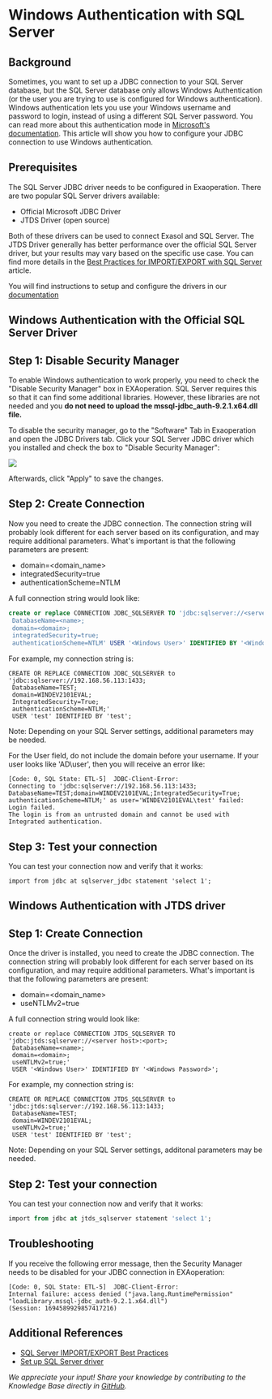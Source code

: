 # Windows Authentication with SQL Server 
## Background

Sometimes, you want to set up a JDBC connection to your SQL Server database, but the SQL Server database only allows Windows Authentication (or the user you are trying to use is configured for Windows authentication). Windows authentication lets you use your Windows username and password to login, instead of using a different SQL Server password. You can read more about this authentication mode in [Microsoft's documentation](https://docs.microsoft.com/en-us/sql/relational-databases/security/choose-an-authentication-mode?view=sql-server-ver15). This article will show you how to configure your JDBC connection to use Windows authentication. 

## Prerequisites

The SQL Server JDBC driver needs to be configured in Exaoperation. There are two popular SQL Server drivers available:

* Official Microsoft JDBC Driver
* JTDS Driver (open source)

Both of these drivers can be used to connect Exasol and SQL Server. The JTDS Driver generally has better performance over the official SQL Server driver, but your results may vary based on the specific use case. You can find more details in the [Best Practices for IMPORT/EXPORT with SQL Server](https://exasol.my.site.com/s/article/Best-Practices-for-IMPORT-EXPORT-with-SQL-Server) article.

You will find instructions to setup and configure the drivers in our [documentation](https://docs.exasol.com/loading_data/connect_databases/sql_server.htm)

## Windows Authentication with the Official SQL Server Driver

## Step 1: Disable Security Manager

To enable Windows authentication to work properly, you need to check the "Disable Security Manager" box in EXAoperation. SQL Server requires this so that it can find some additional libraries. However, these libraries are not needed and you **do not need to upload the mssql-jdbc_auth-9.2.1.x64.dll file.**

To disable the security manager, go to the "Software" Tab in Exaoperation and open the JDBC Drivers tab. Click your SQL Server JDBC driver which you installed and check the box to "Disable Security Manager":

![](images/exa-Nico_0-1616081990498.png)

Afterwards, click "Apply" to save the changes. 

## Step 2: Create Connection

Now you need to create the JDBC connection. The connection string will probably look different for each server based on its configuration, and may require additional parameters. What's important is that the following parameters are present: 

* domain=<domain_name>
* integratedSecurity=true
* authenticationScheme=NTLM

A full connection string would look like:


```sql
create or replace CONNECTION JDBC_SQLSERVER TO 'jdbc:sqlserver://<server host>:<port>;
 DatabaseName=<name>;
 domain=<domain>;
 integratedSecurity=true;
 authenticationScheme=NTLM' USER '<Windows User>' IDENTIFIED BY '<Windows Password>'; 
```
For example, my connection string is:


```markup
CREATE OR REPLACE CONNECTION JDBC_SQLSERVER to 'jdbc:sqlserver://192.168.56.113:1433;
 DatabaseName=TEST;
 domain=WINDEV2101EVAL;
 IntegratedSecurity=True;
 authenticationScheme=NTLM;'
 USER 'test' IDENTIFIED BY 'test';
```
Note: Depending on your SQL Server settings, additional parameters may be needed.

For the User field, do not include the domain before your username. If your user looks like 'AD\user', then you will receive an error like:


```markup
[Code: 0, SQL State: ETL-5]  JDBC-Client-Error: 
Connecting to 'jdbc:sqlserver://192.168.56.113:1433;
DatabaseName=TEST;domain=WINDEV2101EVAL;IntegratedSecurity=True;
authenticationScheme=NTLM;' as user='WINDEV2101EVAL\test' failed: Login failed. 
The login is from an untrusted domain and cannot be used with Integrated authentication.
```
## Step 3: Test your connection

You can test your connection now and verify that it works:


```markup
import from jdbc at sqlserver_jdbc statement 'select 1';
```
## Windows Authentication with JTDS driver

## Step 1: Create Connection

Once the driver is installed, you need to create the JDBC connection. The connection string will probably look different for each server based on its configuration, and may require additional parameters. What's important is that the following parameters are present: 

* domain=<domain_name>
* useNTLMv2=true

A full connection string would look like:


```markup
create or replace CONNECTION JTDS_SQLSERVER TO 'jdbc:jtds:sqlserver://<server host>:<port>;
 DatabaseName=<name>;
 domain=<domain>;
 useNTLMv2=true;'
 USER '<Windows User>' IDENTIFIED BY '<Windows Password>'; 
```
For example, my connection string is:


```markup
CREATE OR REPLACE CONNECTION JTDS_SQLSERVER to 'jdbc:jtds:sqlserver://192.168.56.113:1433;
 DatabaseName=TEST;
 domain=WINDEV2101EVAL;
 useNTLMv2=true;'
 USER 'test' IDENTIFIED BY 'test';
```
Note: Depending on your SQL Server settings, additonal parameters may be needed.

## Step 2: Test your connection

You can test your connection now and verify that it works:


```sql
import from jdbc at jtds_sqlserver statement 'select 1';
```
## Troubleshooting

If you receive the following error message, then the Security Manager needs to be disabled for your JDBC connection in EXAoperation:


```markup
[Code: 0, SQL State: ETL-5]  JDBC-Client-Error: 
Internal failure: access denied ("java.lang.RuntimePermission" "loadLibrary.mssql-jdbc_auth-9.2.1.x64.dll") 
(Session: 1694589929857417216)
```
## Additional References

* [SQL Server IMPORT/EXPORT Best Practices](https://exasol.my.site.com/s/article/Best-Practices-for-IMPORT-EXPORT-with-SQL-Server)
* [Set up SQL Server driver](https://docs.exasol.com/loading_data/connect_databases/sql_server.htm)

*We appreciate your input! Share your knowledge by contributing to the Knowledge Base directly in [GitHub](https://github.com/exasol/public-knowledgebase).* 